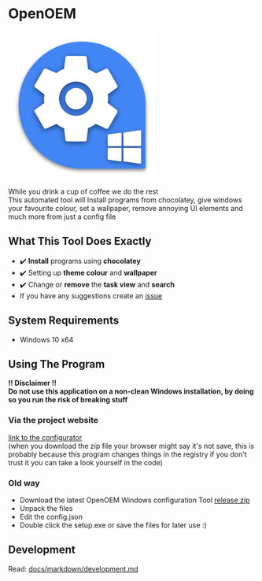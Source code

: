 # OpenOEM
![Project logo](/src/icon-small.png?raw=true "Project logo")

While you drink a cup of coffee we do the rest  
This automated tool will Install programs from chocolatey, give windows your favourite colour, set a wallpaper, remove annoying UI elements and much more from just a config file

## What This Tool Does Exactly
- :heavy_check_mark: **Install** programs using **chocolatey** 
- :heavy_check_mark: Setting up **theme colour** and **wallpaper**  
- :heavy_check_mark: Change or **remove** the **task view** and **search**
- If you have any suggestions create an [issue](https://github.com/dennis1248/OpenOEM/issues)

## System Requirements
- Windows 10 x64  

## Using The Program
**!! Disclaimer !!**  
**Do not use this application on a non-clean Windows installation, by doing so you run the risk of breaking stuff**
### Via the project website
[link to the configurator](https://openoem.masterracegeeks.eu/#configure)  
(when you download the zip file your browser might say it's not save, this is probably because this program changes things in the registry if you don't trust it you can take a look yourself in the code)
### Old way
- Download the latest OpenOEM Windows configuration Tool [release zip](https://github.com/dennis1248/OpenOEM/releases)
- Unpack the files
- Edit the config.json
- Double click the setup.exe or save the files for later use :)

## Development
Read: [docs/markdown/development.md](https://github.com/dennis1248/OpenOEM/blob/master/docs/markdown/development.md)
